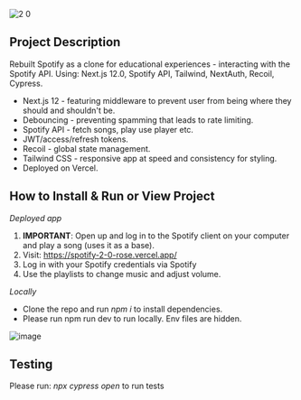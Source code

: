 ![2 0](https://user-images.githubusercontent.com/90621208/150324092-049b2b7f-211b-40c9-916f-0daa67fdb31e.png)

## Project Description

Rebuilt Spotify as a clone for educational experiences - interacting with the Spotify API. Using: Next.js 12.0, Spotify API, Tailwind, NextAuth, Recoil, Cypress.

- Next.js 12 - featuring middleware to prevent user from being where they should and shouldn't be. 
- Debouncing - preventing spamming that leads to rate limiting.
- Spotify API - fetch songs, play use player etc.
- JWT/access/refresh tokens.
- Recoil - global state management.
- Tailwind CSS - responsive app at speed and consistency for styling.
- Deployed on Vercel.

## How to Install & Run or View Project

*Deployed app*
1. <b>IMPORTANT</b>: Open up and log in to the Spotify client on your computer and play a song (uses it as a base). 
2. Visit: https://spotify-2-0-rose.vercel.app/
3. Log in with your Spotify credentials via Spotify
4. Use the playlists to change music and adjust volume. 

*Locally*
- Clone the repo and run *npm i* to install dependencies.
- Please run npm run dev to run locally. Env files are hidden. 

![image](https://user-images.githubusercontent.com/90621208/150356523-76d169bb-682d-4500-8b33-7e6a35c43e07.png)

## Testing
Please run: *npx cypress open* to run tests
